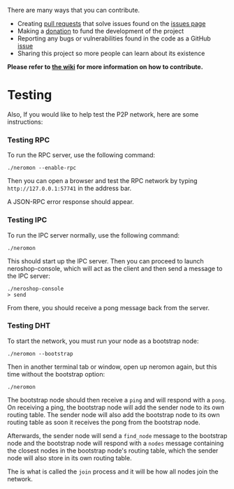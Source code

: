 There are many ways that you can contribute.

- Creating [pull requests](https://github.com/larteyoh/testshop/pulls) that solve issues found on the [issues page](https://github.com/larteyoh/testshop/issues)
- Making a [donation](https://github.com/larteyoh/testshop#donations) to fund the development of the project
- Reporting any bugs or vulnerabilities found in the code as a GitHub [issue](https://github.com/larteyoh/testshop/issues)
- Sharing this project so more people can learn about its existence

**Please refer to [the wiki](https://github.com/larteyoh/testshop/wiki/FAQ#how-can-i-contribute-to-neroshop-if-i-dont-know-c-or-c) for more information on how to contribute.**


# Testing
Also, If you would like to help test the P2P network, here are some instructions:

### Testing RPC

To run the RPC server, use the following command:
```
./neromon --enable-rpc
```

Then you can open a browser and test the RPC network by typing `http://127.0.0.1:57741` in the address bar.

A JSON-RPC error response should appear.



### Testing IPC

To run the IPC server normally, use the following command:
```
./neromon
```
This should start up the IPC server. Then you can proceed to launch neroshop-console, which will act as the client and then send a message to the IPC server:
```
./neroshop-console
> send
```

From there, you should receive a pong message back from the server.

### Testing DHT

To start the network, you must run your node as a bootstrap node:
```
./neromon --bootstrap
```
Then in another terminal tab or window, open up neromon again, but this time without the bootstrap option:
```
./neromon
```

The bootstrap node should then receive a `ping` and will respond with a `pong`. On receiving a ping, the bootstrap node will add the sender node to its own routing table. The sender node will also add the bootstrap node to its own routing table as soon it receives the pong from the bootstrap node.

Afterwards, the sender node will send a `find_node` message to the bootstrap node and the bootstrap node will respond with a `nodes` message containing the closest nodes in the bootstrap node's routing table, which the sender node will also store in its own routing table.

The is what is called the `join` process and it will be how all nodes join the network.
